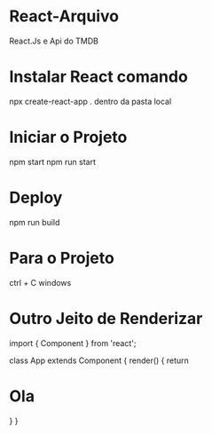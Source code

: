 # React-Arquivo
 React.Js e Api do TMDB

# Instalar React comando 
npx create-react-app . dentro da pasta local

# Iniciar o Projeto
npm start
npm run start

# Deploy
npm run build

# Para o Projeto
ctrl + C windows

# Outro Jeito de Renderizar
import { Component } from 'react';

class App extends Component {
      render() {
        return <h1>Ola</h1>
  }
}
